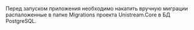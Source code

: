 Перед запуском приложения необходимо накатить вручную миграции распаложенные в папке Migrations проекта Unistream.Core в БД PostgreSQL.
